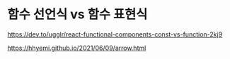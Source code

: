 # 함수 선언식 vs 함수 표현식

https://dev.to/ugglr/react-functional-components-const-vs-function-2kj9  


https://hhyemi.github.io/2021/06/09/arrow.html 